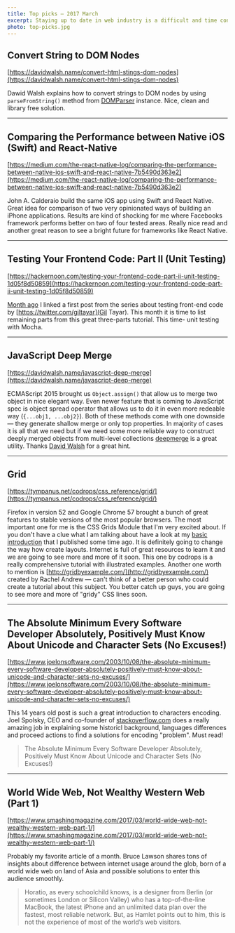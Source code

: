 ```yaml
---
title: Top picks — 2017 March
excerpt: Staying up to date in web industry is a difficult and time consuming task. I would like to share with you my top finds from the past month.
photo: top-picks.jpg
---
```


## Convert String to DOM Nodes

[https://davidwalsh.name/convert-html-stings-dom-nodes](https://davidwalsh.name/convert-html-stings-dom-nodes)

Dawid Walsh explains how to convert strings to DOM nodes by using `parseFromString()` method from [DOMParser](https://developer.mozilla.org/en-US/docs/Web/API/DOMParser) instance. Nice, clean and library free solution.

- - -

## Comparing the Performance between Native iOS (Swift) and React-Native

[https://medium.com/the-react-native-log/comparing-the-performance-between-native-ios-swift-and-react-native-7b5490d363e2](https://medium.com/the-react-native-log/comparing-the-performance-between-native-ios-swift-and-react-native-7b5490d363e2)

John A. Calderaio build the same iOS app using Swift and React Native. Great idea for comparison of two very opinionated ways of building an iPhone applications. Results are kind of shocking for me where Facebooks framework performs better on two of four tested areas. Really nice read and another great reason to see a bright future for frameworks like React Native.

- - -

## Testing Your Frontend Code: Part II (Unit Testing)

[https://hackernoon.com/testing-your-frontend-code-part-ii-unit-testing-1d05f8d50859](https://hackernoon.com/testing-your-frontend-code-part-ii-unit-testing-1d05f8d50859)

[Month ago](https://pawelgrzybek.com/top-picks-2017-february/) I linked a first post from the series about testing front-end code by [https://twitter.com/giltayar](Gil Tayar). This month it is time to list remaining parts from this great three-parts tutorial. This time- unit testing with Mocha.

- - -

## JavaScript Deep Merge

[https://davidwalsh.name/javascript-deep-merge](https://davidwalsh.name/javascript-deep-merge)

ECMAScript 2015 brought us `Object.assign()` that allow us to merge two object in nice elegant way. Even newer feature that is coming to JavaScript spec is object spread operator that allows us to do it in even more redeable way (`{...obj1, ...obj2}`). Both of these methods come with one downside — they generate shallow merge or only top properties. In majority of cases it is all that we need but if we need some more reliable way to construct deeply merged objects from multi-level collections [deepmerge](https://www.npmjs.com/package/deepmerge) is a great utility. Thanks [David Walsh](https://davidwalsh.name/javascript-deep-merge) for a great hint.

- - -

## Grid

[https://tympanus.net/codrops/css_reference/grid/](https://tympanus.net/codrops/css_reference/grid/)


Firefox in version 52 and Google Chrome 57 brought a bunch of great features to stable versions of the most popular browsers. The most important one for me is the CSS Grids Module that I'm very excited about. If you don't have a clue what I am talking about have a look at my [basic introduction](https://pawelgrzybek.com/lets-get-into-the-basics-of-css-grid-layout-model/) that I published some time ago. It is definitely going to change the way how create layouts. Internet is full of great resources to learn it and we are going to see more and more of it soon. This one by codrops is a really comprehensive tutorial with illustrated examples. Another one worth to mention is [http://gridbyexample.com/](http://gridbyexample.com/) created by Rachel Andrew — can't think of a better person who could create a tutorial about this subject. You better catch up guys, you are going to see more and more of "gridy" CSS lines soon.

- - -

## The Absolute Minimum Every Software Developer Absolutely, Positively Must Know About Unicode and Character Sets (No Excuses!)

[https://www.joelonsoftware.com/2003/10/08/the-absolute-minimum-every-software-developer-absolutely-positively-must-know-about-unicode-and-character-sets-no-excuses/](https://www.joelonsoftware.com/2003/10/08/the-absolute-minimum-every-software-developer-absolutely-positively-must-know-about-unicode-and-character-sets-no-excuses/)

This 14 years old post is such a great introduction to characters encoding. Joel Spolsky, CEO and co-founder of [stackoverflow.com](http://stackoverflow.com/) does a really amazing job in explaining some historicl background, languages differences and proceed actions to find a solutions for encoding "problem". Must read!

> The Absolute Minimum Every Software Developer Absolutely, Positively Must Know About Unicode and Character Sets (No Excuses!)

- - -

## World Wide Web, Not Wealthy Western Web (Part 1)
[https://www.smashingmagazine.com/2017/03/world-wide-web-not-wealthy-western-web-part-1/](https://www.smashingmagazine.com/2017/03/world-wide-web-not-wealthy-western-web-part-1/)

Probably my favorite article of a month. Bruce Lawson shares tons of insights about difference between internet usage around the glob, born of a world wide web on land of Asia and possible solutions to enter this audience smoothly.

> Horatio, as every schoolchild knows, is a designer from Berlin (or sometimes London or Silicon Valley) who has a top-of-the-line MacBook, the latest iPhone and an unlimited data plan over the fastest, most reliable network. But, as Hamlet points out to him, this is not the experience of most of the world’s web visitors.
